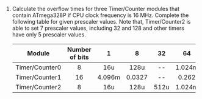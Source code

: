 1. Calculate the overflow times for three Timer/Counter modules that contain ATmega328P if CPU clock frequency is 16&nbsp;MHz. Complete the following table for given prescaler values. Note that, Timer/Counter2 is able to set 7 prescaler values, including 32 and 128 and other timers have only 5 prescaler values.

   | **Module** | **Number of bits** | **1** | **8** | **32** | **64** | **128** | **256** | **1024** |
   | :-: | :-: | :-: | :-: | :-: | :-: | :-: | :-: | :-: |
   | Timer/Counter0 | 8  | 16u | 128u | -- | 1.024m | -- | 4.096m | 16.4m |
   | Timer/Counter1 | 16 |  4.096m   |  0.0327    | -- | 0.262 | -- | 1.05 | 4.19 |
   | Timer/Counter2 | 8  |  16u   |  128u    |  512u  | 1.024m |  2.05m  | 4.096m | 16.4m |